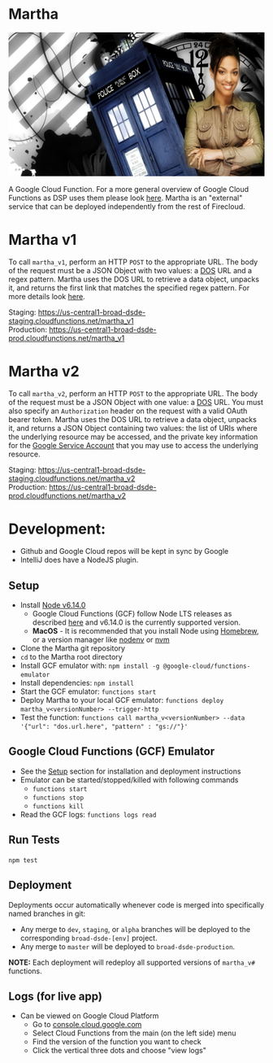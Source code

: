 ﻿Martha
=========

![alt text](https://raw.githubusercontent.com/broadinstitute/martha/dev/images/doctor_martha_jones_and_the_tardis.jpg)

A Google Cloud Function.
For a more general overview of Google Cloud Functions as DSP uses them please look 
[here](https://docs.google.com/document/d/1VZIFVdu77fNs0MVKLY8QNqiVWza71ED0Bf1Fj8CRNGs/edit#).  Martha is an "external" 
service that can be deployed independently from the rest of Firecloud.  

# Martha v1
To call `martha_v1`, perform an HTTP `POST` to the appropriate URL.  The body of the request must be a JSON Object with 
two values: a [DOS](https://data-object-service.readthedocs.io/en/latest/) URL and a regex pattern.  Martha uses the DOS
URL to retrieve a data object, unpacks it, and returns the first link that matches the specified regex pattern.  For 
more details look [here](https://docs.google.com/document/d/1AyyI6L43te_DFWh8dXAiX0Qx-8f3JLKUIZe6xFwKMb0/edit#).

Staging: https://us-central1-broad-dsde-staging.cloudfunctions.net/martha_v1  
Production: https://us-central1-broad-dsde-prod.cloudfunctions.net/martha_v1  

# Martha v2
To call `martha_v2`, perform an HTTP `POST` to the appropriate URL.  The body of the request must be a JSON Object with 
one value: a [DOS](https://data-object-service.readthedocs.io/en/latest/) URL.  You must also specify an `Authorization` 
header on the request with a valid OAuth bearer token.  Martha uses the DOS URL to retrieve a data object, unpacks it, 
and returns a JSON Object containing two values: the list of URIs where the underlying resource may be accessed, and the
private key information for the 
[Google Service Account](https://cloud.google.com/iam/docs/understanding-service-accounts) that you may use to access
the underlying resource. 

Staging: https://us-central1-broad-dsde-staging.cloudfunctions.net/martha_v2  
Production: https://us-central1-broad-dsde-prod.cloudfunctions.net/martha_v2  

# Development: 
* Github and Google Cloud repos will be kept in sync by Google 
* IntelliJ does have a NodeJS plugin.

## Setup
* Install [Node v6.14.0](https://nodejs.org/en/blog/release/v6.14.0)
   * Google Cloud Functions (GCF) follow Node LTS releases as described 
   [here](https://cloud.google.com/functions/docs/writing/#the_cloud_functions_runtime) and v6.14.0 is the currently 
   supported version.
   * **MacOS** - It is recommended that you install Node using [Homebrew](https://brew.sh/), or a version manager like 
   [nodenv](https://github.com/nodenv/nodenv) or [nvm](https://github.com/creationix/nvm)
* Clone the Martha git repository
* `cd` to the Martha root directory 
* Install GCF emulator with: `npm install -g @google-cloud/functions-emulator`
* Install dependencies: `npm install`
* Start the GCF emulator: `functions start`
* Deploy Martha to your local GCF emulator: `functions deploy martha_v<versionNumber> --trigger-http`
* Test the function: `functions call martha_v<versionNumber> --data '{"url": "dos.url.here", "pattern" : "gs://"}'`

## Google Cloud Functions (GCF) Emulator
* See the [Setup](#Setup) section for installation and deployment instructions
* Emulator can be started/stopped/killed with following commands
   * `functions start`
   * `functions stop`
   * `functions kill`
* Read the GCF logs: `functions logs read`

## Run Tests

`npm test`

## Deployment
Deployments occur automatically whenever code is merged into specifically named branches in git:
* Any merge to `dev`, `staging`, or `alpha` branches will be deployed to the corresponding `broad-dsde-[env]` project.
* Any merge to `master` will be deployed to `broad-dsde-production`.

**NOTE:** Each deployment will redeploy all supported versions of `martha_v#` functions.


## Logs (for live app)
* Can be viewed on Google Cloud Platform
   * Go to [console.cloud.google.com](https://console.cloud.google.com/)
   * Select Cloud Functions from the main (on the left side) menu
   * Find the version of the function you want to check
   * Click the vertical three dots and choose "view logs"
